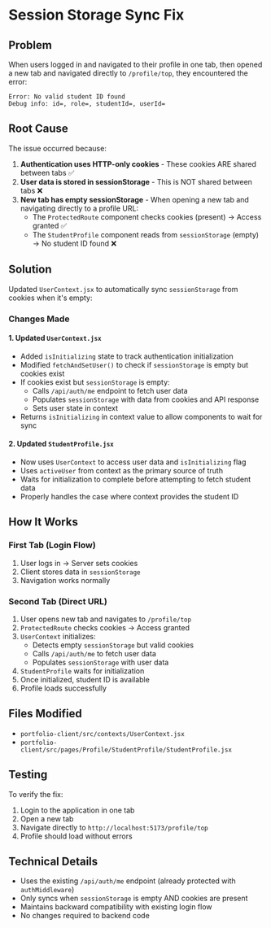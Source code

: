 # Session Storage Sync Fix

## Problem

When users logged in and navigated to their profile in one tab, then opened a new tab and navigated directly to `/profile/top`, they encountered the error:

```
Error: No valid student ID found
Debug info: id=, role=, studentId=, userId=
```

## Root Cause

The issue occurred because:

1. **Authentication uses HTTP-only cookies** - These cookies ARE shared between tabs ✅
2. **User data is stored in sessionStorage** - This is NOT shared between tabs ❌
3. **New tab has empty sessionStorage** - When opening a new tab and navigating directly to a profile URL:
   - The `ProtectedRoute` component checks cookies (present) → Access granted ✅
   - The `StudentProfile` component reads from `sessionStorage` (empty) → No student ID found ❌

## Solution

Updated `UserContext.jsx` to automatically sync `sessionStorage` from cookies when it's empty:

### Changes Made

#### 1. Updated `UserContext.jsx`

- Added `isInitializing` state to track authentication initialization
- Modified `fetchAndSetUser()` to check if `sessionStorage` is empty but cookies exist
- If cookies exist but `sessionStorage` is empty:
  - Calls `/api/auth/me` endpoint to fetch user data
  - Populates `sessionStorage` with data from cookies and API response
  - Sets user state in context
- Returns `isInitializing` in context value to allow components to wait for sync

#### 2. Updated `StudentProfile.jsx`

- Now uses `UserContext` to access user data and `isInitializing` flag
- Uses `activeUser` from context as the primary source of truth
- Waits for initialization to complete before attempting to fetch student data
- Properly handles the case where context provides the student ID

## How It Works

### First Tab (Login Flow)

1. User logs in → Server sets cookies
2. Client stores data in `sessionStorage`
3. Navigation works normally

### Second Tab (Direct URL)

1. User opens new tab and navigates to `/profile/top`
2. `ProtectedRoute` checks cookies → Access granted
3. `UserContext` initializes:
   - Detects empty `sessionStorage` but valid cookies
   - Calls `/api/auth/me` to fetch user data
   - Populates `sessionStorage` with user data
4. `StudentProfile` waits for initialization
5. Once initialized, student ID is available
6. Profile loads successfully

## Files Modified

- `portfolio-client/src/contexts/UserContext.jsx`
- `portfolio-client/src/pages/Profile/StudentProfile/StudentProfile.jsx`

## Testing

To verify the fix:

1. Login to the application in one tab
2. Open a new tab
3. Navigate directly to `http://localhost:5173/profile/top`
4. Profile should load without errors

## Technical Details

- Uses the existing `/api/auth/me` endpoint (already protected with `authMiddleware`)
- Only syncs when `sessionStorage` is empty AND cookies are present
- Maintains backward compatibility with existing login flow
- No changes required to backend code
